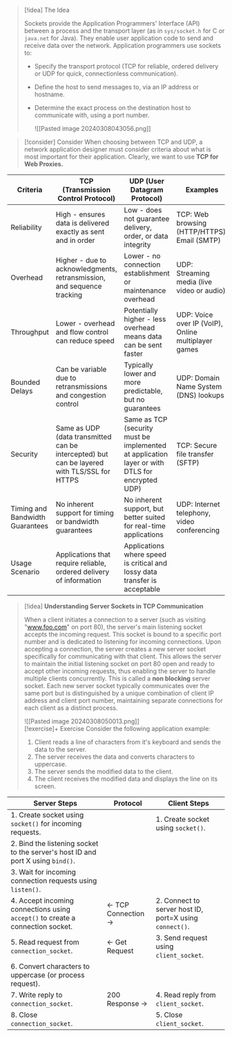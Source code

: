 
> [!idea] The Idea
>
> Sockets provide the Application Programmers' Interface (API) between a process and the transport layer (as in `sys/socket.h` for C or `java.net` for Java). They enable user application code to send and receive data over the network. Application programmers use sockets to:
>
> - Specify the transport protocol (TCP for reliable, ordered delivery or UDP for quick, connectionless communication).
> - Define the host to send messages to, via an IP address or hostname.
> - Determine the exact process on the destination host to communicate with, using a port number.
>   
>   ![[Pasted image 20240308043056.png]]


> [!consider] Consider
> When choosing between TCP and UDP, a network application designer must consider criteria about what is most important for their application. Clearly, we want to use **TCP for Web Proxies.**

| **Criteria**                        | **TCP (Transmission Control Protocol)**                                                         | **UDP (User Datagram Protocol)**                                                                   | **Examples**                                            |
| ------------------------------- | ------------------------------------------------------------------------------------------- | ---------------------------------------------------------------------------------------------- | --------------------------------------------------- |
| Reliability                     | High - ensures data is delivered exactly as sent and in order                               | Low - does not guarantee delivery, order, or data integrity                                    | TCP: Web browsing (HTTP/HTTPS), Email (SMTP)        |
| Overhead                        | Higher - due to acknowledgments, retransmission, and sequence tracking                      | Lower - no connection establishment or maintenance overhead                                    | UDP: Streaming media (live video or audio)          |
| Throughput                      | Lower - overhead and flow control can reduce speed                                          | Potentially higher - less overhead means data can be sent faster                               | UDP: Voice over IP (VoIP), Online multiplayer games |
| Bounded Delays                  | Can be variable due to retransmissions and congestion control                               | Typically lower and more predictable, but no guarantees                                        | UDP: Domain Name System (DNS) lookups               |
| Security                        | Same as UDP (data transmitted can be intercepted) but can be layered with TLS/SSL for HTTPS | Same as TCP (security must be implemented at application layer or with DTLS for encrypted UDP) | TCP: Secure file transfer (SFTP)                    |
| Timing and Bandwidth Guarantees | No inherent support for timing or bandwidth guarantees                                      | No inherent support, but better suited for real-time applications                              | UDP: Internet telephony, video conferencing         |
| Usage Scenario                  | Applications that require reliable, ordered delivery of information                         | Applications where speed is critical and lossy data transfer is acceptable                     |                                                     |

> [!idea] **Understanding Server Sockets in TCP Communication**
>
> When a client initiates a connection to a server (such as visiting "www.foo.com" on port 80), the server's main listening socket accepts the incoming request. This socket is bound to a specific port number and is dedicated to listening for incoming connections. Upon accepting a connection, the server creates a new server socket specifically for communicating with that client. This allows the server to maintain the initial listening socket on port 80 open and ready to accept other incoming requests, thus enabling the server to handle multiple clients concurrently. This is called a **non blocking** server socket. Each new server socket typically communicates over the same port but is distinguished by a unique combination of client IP address and client port number, maintaining separate connections for each client as a distinct process.
> 
> ![[Pasted image 20240308050013.png]]
\
> [!exercise]+ Exercise
> Consider the following application example:
> 1. Client reads a line of characters from it's keyboard and sends the data to the server.
> 2. The server receives the data and converts characters to uppercase.
> 3. The server sends the modified data to the client.
> 4. The client receives the modified data and displays the line on its screen. 

| **Server Steps**                                                                                       | **Protocol**          | **Client Steps**                                  |
|--------------------------------------------------------------------------------------------------------|-----------------------|---------------------------------------------------|
| 1. Create socket using `socket()` for incoming requests.                                               |                       | 1. Create socket using `socket()`.                |
| 2. Bind the listening socket to the server's host ID and port X using `bind()`.                        |                       |                                                   |
| 3. Wait for incoming connection requests using `listen()`.                                             |                       |                                                   |
| 4. Accept incoming connections using `accept()` to create a connection socket.                         | ← TCP Connection →    | 2. Connect to server host ID, port=X using `connect()`. |
| 5. Read request from `connection_socket`.                                                              | ← Get Request         | 3. Send request using `client_socket`.            |
| 6. Convert characters to uppercase (or process request).                                               |                       |                                                   |
| 7. Write reply to `connection_socket`.                                                                 | 200 Response →        | 4. Read reply from `client_socket`.               |
| 8. Close `connection_socket`.                                                                          |                       | 5. Close `client_socket`.                         |



